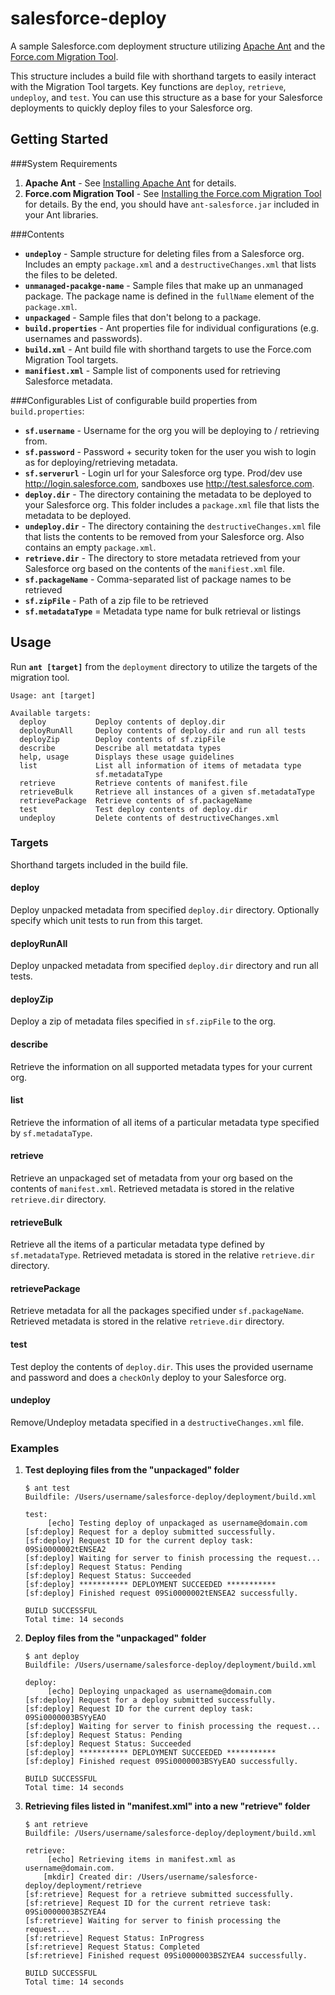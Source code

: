 salesforce-deploy
=================

A sample Salesforce.com deployment structure utilizing
[Apache Ant](http://ant.apache.org/) and the
[Force.com Migration Tool](https://developer.salesforce.com/page/Force.com_Migration_Tool).

This structure includes a build file with shorthand targets to easily interact
with the Migration Tool targets.  Key functions are ``deploy``, ``retrieve``,
``undeploy``, and ``test``. You can use this structure as a base for your
Salesforce deployments to quickly deploy files to your Salesforce org.

Getting Started
---------------

###System Requirements
1. **Apache Ant** - See [Installing Apache Ant](http://ant.apache.org/manual/install.html)
   for details.
1. **Force.com Migration Tool** - See
   [Installing the Force.com Migration Tool](http://www.salesforce.com/us/developer/docs/daas/Content/forcemigrationtool_install.htm)
   for details. By the end, you should have ``ant-salesforce.jar`` included in
   your Ant libraries.

###Contents
* **``undeploy``** - Sample structure for deleting files from a Salesforce
  org. Includes an empty ``package.xml`` and a ``destructiveChanges.xml``
  that lists the files to be deleted.
* **``unmanaged-pacakge-name``** - Sample files that make up an unmanaged
  package. The package name is defined in the ``fullName`` element of the
  ``package.xml``.
* **``unpackaged``** - Sample files that don't belong to a package.
* **``build.properties``** - Ant properties file for individual
  configurations (e.g. usernames and passwords).
* **``build.xml``** - Ant build file with shorthand targets to use the
  Force.com Migration Tool targets.
* **``manifiest.xml``** - Sample list of components used for retrieving
  Salesforce metadata.

###Configurables
List of configurable build properties from ``build.properties``:

* **``sf.username``** - Username for the org you will be deploying to /
  retrieving from.
* **``sf.password``** - Password + security token for the user you wish
  to login as for deploying/retrieving metadata.
* **``sf.serverurl``** - Login url for your Salesforce org type.  Prod/dev use
  <http://login.salesforce.com>, sandboxes use <http://test.salesforce.com>.
* **``deploy.dir``** - The directory containing the metadata to be deployed to
  your Salesforce org.  This folder includes a ``package.xml`` file that lists
  the metadata to be deployed.
* **``undeploy.dir``** - The directory containing the ``destructiveChanges.xml``
  file that lists the contents to be removed from your Salesforce org.
  Also contains an empty ``package.xml``.
* **``retrieve.dir``** - The directory to store metadata retrieved from your
  Salesforce org based on the contents of the ``manifiest.xml`` file.
* **``sf.packageName``** - Comma-separated list of package names to be retrieved
* **``sf.zipFile``** - Path of a zip file to be retrieved
* **``sf.metadataType``** = Metadata type name for bulk retrieval or listings

Usage
---------------
Run **``ant [target]``** from the ``deployment`` directory to utilize
the targets of the migration tool.

    Usage: ant [target]

    Available targets:
      deploy           Deploy contents of deploy.dir
      deployRunAll     Deploy contents of deploy.dir and run all tests
      deployZip        Deploy contents of sf.zipFile
      describe         Describe all metatdata types
      help, usage      Displays these usage guidelines
      list             List all information of items of metadata type
                       sf.metadataType
      retrieve         Retrieve contents of manifest.file
      retrieveBulk     Retrieve all instances of a given sf.metadataType
      retrievePackage  Retrieve contents of sf.packageName
      test             Test deploy contents of deploy.dir
      undeploy         Delete contents of destructiveChanges.xml

### Targets
Shorthand targets included in the build file.

#### deploy
Deploy unpacked metadata from specified ``deploy.dir`` directory. Optionally
specify which unit tests to run from this target.

#### deployRunAll
Deploy unpacked metadata from specified ``deploy.dir`` directory and run all
tests.

#### deployZip
Deploy a zip of metadata files specified in ``sf.zipFile`` to the org.

#### describe
Retrieve the information on all supported metadata types for your current org.

#### list
Retrieve the information of all items of a particular metadata type specified
by ``sf.metadataType``.

#### retrieve
Retrieve an unpackaged set of metadata from your org based on the contents of
``manifest.xml``.  Retrieved metadata is stored in the relative ``retrieve.dir``
directory.

#### retrieveBulk
Retrieve all the items of a particular metadata type defined by
``sf.metadataType``. Retrieved metadata is stored in the relative
``retrieve.dir`` directory.

#### retrievePackage
Retrieve metadata for all the packages specified under ``sf.packageName``.
Retrieved metadata is stored in the relative ``retrieve.dir`` directory.

#### test
Test deploy the contents of ``deploy.dir``.  This uses the provided username
and password and does a ``checkOnly`` deploy to your Salesforce org.

#### undeploy
Remove/Undeploy metadata specified in a ``destructiveChanges.xml`` file.

### Examples
1. **Test deploying files from the "unpackaged" folder**

    ```Shell
    $ ant test
    Buildfile: /Users/username/salesforce-deploy/deployment/build.xml

    test:
         [echo] Testing deploy of unpackaged as username@domain.com
    [sf:deploy] Request for a deploy submitted successfully.
    [sf:deploy] Request ID for the current deploy task: 09Si0000002tENSEA2
    [sf:deploy] Waiting for server to finish processing the request...
    [sf:deploy] Request Status: Pending
    [sf:deploy] Request Status: Succeeded
    [sf:deploy] *********** DEPLOYMENT SUCCEEDED ***********
    [sf:deploy] Finished request 09Si0000002tENSEA2 successfully.

    BUILD SUCCESSFUL
    Total time: 14 seconds
    ```

1. **Deploy files from the "unpackaged" folder**

    ```Shell
    $ ant deploy
    Buildfile: /Users/username/salesforce-deploy/deployment/build.xml

    deploy:
         [echo] Deploying unpackaged as username@domain.com
    [sf:deploy] Request for a deploy submitted successfully.
    [sf:deploy] Request ID for the current deploy task: 09Si0000003BSYyEAO
    [sf:deploy] Waiting for server to finish processing the request...
    [sf:deploy] Request Status: Pending
    [sf:deploy] Request Status: Succeeded
    [sf:deploy] *********** DEPLOYMENT SUCCEEDED ***********
    [sf:deploy] Finished request 09Si0000003BSYyEAO successfully.

    BUILD SUCCESSFUL
    Total time: 14 seconds
    ```

1. **Retrieving files listed in "manifest.xml" into a new "retrieve" folder**

    ```Shell
    $ ant retrieve
    Buildfile: /Users/username/salesforce-deploy/deployment/build.xml

    retrieve:
         [echo] Retrieving items in manifest.xml as username@domain.com.
        [mkdir] Created dir: /Users/username/salesforce-deploy/deployment/retrieve
    [sf:retrieve] Request for a retrieve submitted successfully.
    [sf:retrieve] Request ID for the current retrieve task: 09Si0000003BSZYEA4
    [sf:retrieve] Waiting for server to finish processing the request...
    [sf:retrieve] Request Status: InProgress
    [sf:retrieve] Request Status: Completed
    [sf:retrieve] Finished request 09Si0000003BSZYEA4 successfully.

    BUILD SUCCESSFUL
    Total time: 14 seconds
    ```
